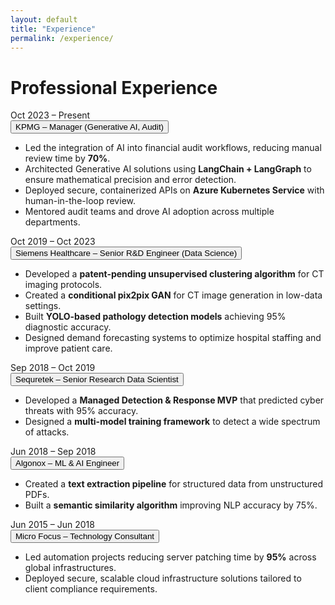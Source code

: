 ```yaml
---
layout: default
title: "Experience"
permalink: /experience/
---
```


# Professional Experience

<div class="timeline">

<!-- KPMG -->
<div class="timeline-entry">
  <div class="timeline-date">Oct 2023 – Present</div>
  <button class="collapsible">KPMG – Manager (Generative AI, Audit)</button>
  <div class="content-collapsible">
    <ul>
      <li>Led the integration of AI into financial audit workflows, reducing manual review time by <strong>70%</strong>.</li>
      <li>Architected Generative AI solutions using <strong>LangChain + LangGraph</strong> to ensure mathematical precision and error detection.</li>
      <li>Deployed secure, containerized APIs on <strong>Azure Kubernetes Service</strong> with human-in-the-loop review.</li>
      <li>Mentored audit teams and drove AI adoption across multiple departments.</li>
    </ul>
  </div>
</div>

<!-- Siemens -->
<div class="timeline-entry">
  <div class="timeline-date">Oct 2019 – Oct 2023</div>
  <button class="collapsible">Siemens Healthcare – Senior R&D Engineer (Data Science)</button>
  <div class="content-collapsible">
    <ul>
      <li>Developed a <strong>patent-pending unsupervised clustering algorithm</strong> for CT imaging protocols.</li>
      <li>Created a <strong>conditional pix2pix GAN</strong> for CT image generation in low-data settings.</li>
      <li>Built <strong>YOLO-based pathology detection models</strong> achieving 95% diagnostic accuracy.</li>
      <li>Designed demand forecasting systems to optimize hospital staffing and improve patient care.</li>
    </ul>
  </div>
</div>

<!-- Sequretek -->
<div class="timeline-entry">
  <div class="timeline-date">Sep 2018 – Oct 2019</div>
  <button class="collapsible">Sequretek – Senior Research Data Scientist</button>
  <div class="content-collapsible">
    <ul>
      <li>Developed a <strong>Managed Detection & Response MVP</strong> that predicted cyber threats with 95% accuracy.</li>
      <li>Designed a <strong>multi-model training framework</strong> to detect a wide spectrum of attacks.</li>
    </ul>
  </div>
</div>

<!-- Algonox -->
<div class="timeline-entry">
  <div class="timeline-date">Jun 2018 – Sep 2018</div>
  <button class="collapsible">Algonox – ML & AI Engineer</button>
  <div class="content-collapsible">
    <ul>
      <li>Created a <strong>text extraction pipeline</strong> for structured data from unstructured PDFs.</li>
      <li>Built a <strong>semantic similarity algorithm</strong> improving NLP accuracy by 75%.</li>
    </ul>
  </div>
</div>

<!-- Micro Focus -->
<div class="timeline-entry">
  <div class="timeline-date">Jun 2015 – Jun 2018</div>
  <button class="collapsible">Micro Focus – Technology Consultant</button>
  <div class="content-collapsible">
    <ul>
      <li>Led automation projects reducing server patching time by <strong>95%</strong> across global infrastructures.</li>
      <li>Deployed secure, scalable cloud infrastructure solutions tailored to client compliance requirements.</li>
    </ul>
  </div>
</div>

</div>
